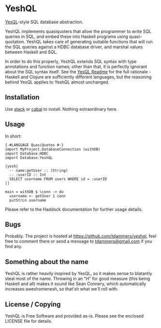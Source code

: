 # YeshQL

[YesQL](https://github.com/krisajenkins/yesql)-style SQL database abstraction.

YeshQL implements quasiquoters that allow the programmer to write SQL queries
in SQL, and embed these into Haskell programs using quasi-quotation. YeshQL
takes care of generating suitable functions that will run the SQL queries
against a HDBC database driver, and marshal values between Haskell and SQL.

In order to do this properly, YeshQL extends SQL syntax with type annotations
and function names; other than that, it is perfectly ignorant about the SQL
syntax itself. See the [YesQL
Readme](https://github.com/krisajenkins/yesql/blob/master/README.md) for the
full rationale - Haskell and Clojure are sufficiently different languages, but
the reasoning behind YesQL applies to YeshQL almost unchanged.

## Installation

Use [stack](http://haskellstack.org/) or [cabal](http://haskell.org/cabal/) to
install. Nothing extraordinary here.

## Usage

In short:

    {-#LANGUAGE QuasiQuotes #-}
    import MyProject.DatabaseConnection (withDB)
    import Database.HDBC
    import Database.YeshQL

    [yesh|
      -- name:getUser :: (String)
      -- :userID :: Int
      SELECT username FROM users WHERE id = :userID
    |] 

    main = withDB $ \conn -> do
      username <- getUser 1 conn
      putStrLn username

Please refer to the Haddock documentation for further usage details.

## Bugs

Probably. The project is hosted at https://github.com/tdammers/yeshql, feel
free to comment there or send a message to tdammers@gmail.com if you find any.

## Something about the name

YeshQL is rather heavily inspired by YesQL, so it makes sense to blatantly
steal most of the name. Throwing in an "H" for good measure (this being Haskell
and all) makes it sound like Sean Connery, which automatically increases
aweshomenesh, so that'sh what we'll roll with.

## License / Copying

YeshQL is Free Software and provided as-is. Please see the enclosed LICENSE
file for details.
